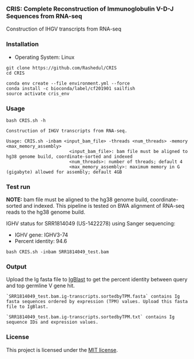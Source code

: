 ### CRIS: Complete Reconstruction of Immunoglobulin V-D-J Sequences from RNA-seq 

Construction of IHGV transcripts from RNA-seq

### Installation

* Operating System: Linux

```
git clone https://github.com/Rashedul/CRIS
cd CRIS

conda env create --file environment.yml --force
conda install -c bioconda/label/cf201901 sailfish
source activate cris_env
```

### Usage

```
bash CRIS.sh -h

Construction of IHGV transcripts from RNA-seq.

Usage: CRIS.sh -inbam <input_bam_file> -threads <num_threads> -memory <max_memory_assembly>
                        <input_bam_file>: bam file must be aligned to hg38 genome build, coordinate-sorted and indexed
                        <num_threads>: number of threads; default 4
                        <max_memory_assembly>: maximum memory in G (gigabyte) allowed for assembly; default 4GB
```

### Test run

**NOTE:** bam file must be aligned to the hg38 genome build, coordinate-sorted and indexed. This pipeline is tested on BWA alignment of RNA-seq reads to the hg38 genome build.
 
IGHV status for SRR1814049 (US-1422278) using Sanger sequencing:

* IGHV gene: IGHV3-74
* Percent identity: 94.6

```
bash CRIS.sh -inbam SRR1814049_test.bam
```

### Output 

Upload the Ig fasta file to [IgBlast](https://www.ncbi.nlm.nih.gov/igblast/) to get the percent identity between query and top germline V gene hit.

```
`SRR1814049_test.bam.ig-transcripts.sortedbyTPM.fasta` contains Ig fasta sequences ordered by expression (TPM) values. Upload this fasta file to IgBlast.

`SRR1814049_test.bam.ig-transcripts.sortedbyTPM.txt` contains Ig sequence IDs and expression values.
```

### License 

This project is licensed under the [MIT license](https://github.com/Rashedul/CRIS/blob/main/LICENSE).
